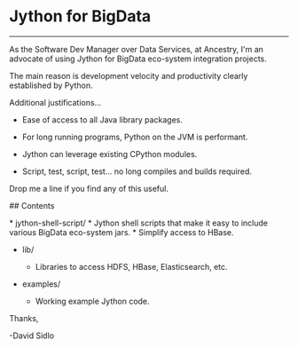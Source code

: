 # Jython for BigData
<hr>
As the Software Dev Manager over Data Services, at Ancestry, I'm an advocate of using Jython for BigData eco-system integration projects.
<p>
The main reason is development velocity and productivity clearly established by Python.<br>
<p>
Additional justifications...

* Ease of access to all Java library packages.

* For long running programs, Python on the JVM is performant.

* Jython can leverage existing CPython modules.

* Script, test, script, test... no long compiles and builds required.

<p>
Drop me a line if you find any of this useful.
<p>
## Contents
<p>
* jython-shell-script/
    * Jython shell scripts that make it easy to include various BigData eco-system jars.
    * Simplify access to HBase.

* lib/
    * Libraries to access HDFS, HBase, Elasticsearch, etc.

* examples/
    * Working example Jython code.

Thanks,

-David Sidlo


